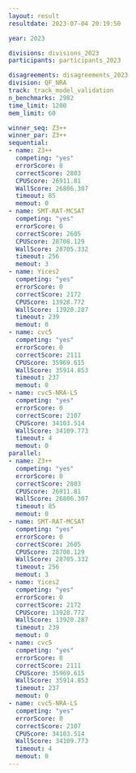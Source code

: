```yaml
---
layout: result
resultdate: 2023-07-04 20:19:50

year: 2023

divisions: divisions_2023
participants: participants_2023

disagreements: disagreements_2023
division: QF_NRA
track: track_model_validation
n_benchmarks: 2982
time_limit: 1200
mem_limit: 60

winner_seq: Z3++
winner_par: Z3++
sequential:
- name: Z3++
  competing: "yes"
  errorScore: 0
  correctScore: 2803
  CPUScore: 26911.81
  WallScore: 26806.307
  timeout: 85
  memout: 0
- name: SMT-RAT-MCSAT
  competing: "yes"
  errorScore: 0
  correctScore: 2605
  CPUScore: 28708.129
  WallScore: 28705.332
  timeout: 256
  memout: 3
- name: Yices2
  competing: "yes"
  errorScore: 0
  correctScore: 2172
  CPUScore: 13928.772
  WallScore: 13920.287
  timeout: 239
  memout: 0
- name: cvc5
  competing: "yes"
  errorScore: 0
  correctScore: 2111
  CPUScore: 35969.615
  WallScore: 35914.853
  timeout: 237
  memout: 0
- name: cvc5-NRA-LS
  competing: "yes"
  errorScore: 0
  correctScore: 2107
  CPUScore: 34103.514
  WallScore: 34109.773
  timeout: 4
  memout: 0
parallel:
- name: Z3++
  competing: "yes"
  errorScore: 0
  correctScore: 2803
  CPUScore: 26911.81
  WallScore: 26806.307
  timeout: 85
  memout: 0
- name: SMT-RAT-MCSAT
  competing: "yes"
  errorScore: 0
  correctScore: 2605
  CPUScore: 28708.129
  WallScore: 28705.332
  timeout: 256
  memout: 3
- name: Yices2
  competing: "yes"
  errorScore: 0
  correctScore: 2172
  CPUScore: 13928.772
  WallScore: 13920.287
  timeout: 239
  memout: 0
- name: cvc5
  competing: "yes"
  errorScore: 0
  correctScore: 2111
  CPUScore: 35969.615
  WallScore: 35914.853
  timeout: 237
  memout: 0
- name: cvc5-NRA-LS
  competing: "yes"
  errorScore: 0
  correctScore: 2107
  CPUScore: 34103.514
  WallScore: 34109.773
  timeout: 4
  memout: 0
---
```

